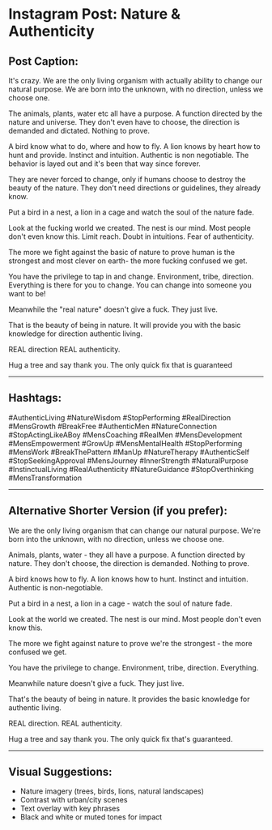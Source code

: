 # Instagram Post: Nature & Authenticity

## Post Caption:

It's crazy. We are the only living organism with actually ability to change our natural purpose. We are born into the unknown, with no direction, unless we choose one.

The animals, plants, water etc all have a purpose. A function directed by the nature and universe. They don't even have to choose, the direction is demanded and dictated. Nothing to prove.

A bird know what to do, where and how to fly. A lion knows by heart how to hunt and provide. Instinct and intuition. Authentic is non negotiable. The behavior is layed out and it's been that way since forever.

They are never forced to change, only if humans choose to destroy the beauty of the nature. They don't need directions or guidelines, they already know.

Put a bird in a nest, a lion in a cage and watch the soul of the nature fade.

Look at the fucking world we created.
The nest is our mind.
Most people don't even know this.
Limit reach. Doubt in intuitions. Fear of authenticity.

The more we fight against the basic of nature to prove human is the strongest and most clever on earth- the more fucking confused we get.

You have the privilege to tap in and change.
Environment, tribe, direction. Everything is there for you to change.
You can change into someone you want to be!

Meanwhile the "real nature" doesn't give a fuck. They just live.

That is the beauty of being in nature.
It will provide you with the basic knowledge for direction authentic living.

REAL direction REAL authenticity.

Hug a tree and say thank you. The only quick fix that is guaranteed

---

## Hashtags:
#AuthenticLiving #NatureWisdom #StopPerforming #RealDirection #MensGrowth #BreakFree #AuthenticMen #NatureConnection #StopActingLikeABoy #MensCoaching #RealMen #MensDevelopment #MensEmpowerment #GrowUp #MensMentalHealth #StopPerforming #MensWork #BreakThePattern #ManUp #NatureTherapy #AuthenticSelf #StopSeekingApproval #MensJourney #InnerStrength #NaturalPurpose #InstinctualLiving #RealAuthenticity #NatureGuidance #StopOverthinking #MensTransformation

---

## Alternative Shorter Version (if you prefer):

We are the only living organism that can change our natural purpose. We're born into the unknown, with no direction, unless we choose one.

Animals, plants, water - they all have a purpose. A function directed by nature. They don't choose, the direction is demanded. Nothing to prove.

A bird knows how to fly. A lion knows how to hunt. Instinct and intuition. Authentic is non-negotiable.

Put a bird in a nest, a lion in a cage - watch the soul of nature fade.

Look at the world we created.
The nest is our mind.
Most people don't even know this.

The more we fight against nature to prove we're the strongest - the more confused we get.

You have the privilege to change.
Environment, tribe, direction. Everything.

Meanwhile nature doesn't give a fuck. They just live.

That's the beauty of being in nature.
It provides the basic knowledge for authentic living.

REAL direction. REAL authenticity.

Hug a tree and say thank you. The only quick fix that's guaranteed.

---

## Visual Suggestions:
- Nature imagery (trees, birds, lions, natural landscapes)
- Contrast with urban/city scenes
- Text overlay with key phrases
- Black and white or muted tones for impact





